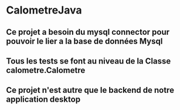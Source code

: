# CalometreJava
## Ce projet a besoin du mysql connector pour pouvoir le lier a la base de données Mysql
## Tous les tests se font au niveau de la Classe calometre.Calometre
## Ce projet n'est autre que le backend de notre application desktop

